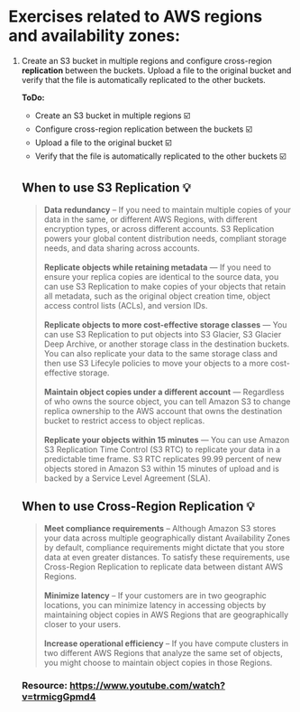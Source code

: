 # Exercises related to AWS regions and availability zones:

1. Create an S3 bucket in multiple regions and configure cross-region **replication** between the buckets. 
   Upload a file to the original bucket and verify that the file is automatically replicated to the other buckets.
   
   **ToDo:**
   - Create an S3 bucket in multiple regions ☑️
   - Configure cross-region replication between the buckets ☑️
   - Upload a file to the original bucket ☑️
   - Verify that the file is automatically replicated to the other buckets ☑️
  
   ## When to use S3 Replication 💡
     > **Data redundancy** – If you need to maintain multiple copies of your data in the same, or different AWS Regions, with different encryption types, or across different accounts. S3 Replication powers your global content distribution needs, compliant storage needs, and data sharing across accounts.<br/><br/>
     > **Replicate objects while retaining metadata** — If you need to ensure your replica copies are identical to the source data, you can use S3 Replication to make copies of your objects that retain all metadata, such as the original object creation time, object access control lists (ACLs), and version IDs.<br/><br/>
     > **Replicate objects to more cost-effective storage classes** — You can use S3 Replication to put objects into S3 Glacier, S3 Glacier Deep Archive, or another storage class in the destination buckets. You can also replicate your data to the same storage class and then use S3 Lifecyle policies to move your objects to a more cost-effective storage.<br/><br/>
     > **Maintain object copies under a different account** — Regardless of who owns the source object, you can tell Amazon S3 to change replica ownership to the AWS account that owns the destination bucket to restrict access to object replicas.<br/><br/>
     > **Replicate your objects within 15 minutes** — You can use Amazon S3 Replication Time Control (S3 RTC) to replicate your data in a predictable time frame. S3 RTC replicates 99.99 percent of new objects stored in Amazon S3 within 15 minutes of upload and is backed by a Service Level Agreement (SLA).
    
    ## When to use Cross-Region Replication 💡
     > **Meet compliance requirements** – Although Amazon S3 stores your data across multiple geographically distant Availability Zones by default, compliance requirements might dictate that you store data at even greater distances. To satisfy these requirements, use Cross-Region Replication to replicate data between distant AWS Regions.<br/><br/>
     > **Minimize latency** – If your customers are in two geographic locations, you can minimize latency in accessing objects by maintaining object copies in AWS Regions that are geographically closer to your users.<br/><br/>
     > **Increase operational efficiency** – If you have compute clusters in two different AWS Regions that analyze the same set of objects, you might choose to maintain object copies in those Regions.

   ### Resource: https://www.youtube.com/watch?v=trmicgGpmd4
